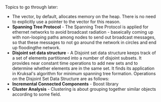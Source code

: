 Topics to go through later: 

* The vector, by default, allocates memory on the heap. There is no need to explicitly use a pointer to the vector for this reason.
* __Spanning Tree Protocol__ - The Spanning Tree Protocol is applied for ethernet networks to avoid broadcast radiation - baseically coming up with non-looping paths among nodes to send out broadcast messages, so that these messages to not go around the network in circles and end up floodingthe network. 
* __Disjoint set data structure__ - A Disjoint set data structure keeps track of a set of elements partitioned into a number of disjoint subsets. It provides near constant time operations to add new sets and to determine whether elements are in the same set. It finds its application in Kruksal's algorithm for minimum spanning tree formation. Operations on the Disjoint Set Data Structure are as follows:
* __Incremental Connected Components__ - Boost library 
* __Cluster Analysis__ - Clustering is about grouping together similar objects according to some field. 
